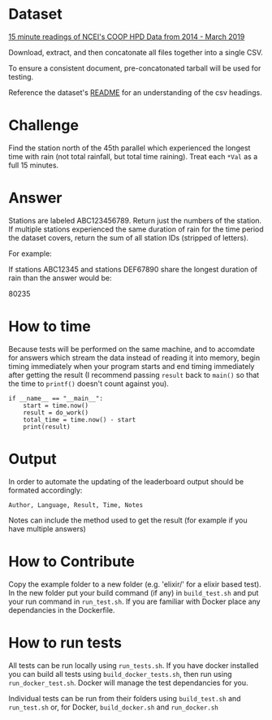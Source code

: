 Dataset
=======

[15 minute readings of NCEI's COOP HPD Data from 2014 - March
2019](ftp://ftp.ncdc.noaa.gov/pub/data/hpd/auto/v2/alpha/15min/hpd_all.15min.csv.tar.gz)

Download, extract, and then concatonate all files together into a single
CSV.

To ensure a consistent document, pre-concatonated tarball will be used
for testing.

Reference the dataset's
[README](ftp://ftp.ncdc.noaa.gov/pub/data/hpd/auto/v2/alpha/15min/readme.15min.txt)
for an understanding of the csv headings.

Challenge
=========

Find the station north of the 45th parallel which experienced the
longest time with rain (not total rainfall, but total time raining).
Treat each `*Val` as a full 15 minutes.

Answer
======

Stations are labeled ABC123456789. Return just the numbers of the
station. If multiple stations experienced the same duration of rain for
the time period the dataset covers, return the sum of all station IDs
(stripped of letters).

For example:

If stations ABC12345 and stations DEF67890 share the longest duration of
rain than the answer would be:

80235

How to time
===========

Because tests will be performed on the same machine, and to accomdate
for answers which stream the data instead of reading it into memory,
begin timing immediately when your program starts and end timing
immediately after getting the result (I recommend passing `result`
back to `main()` so that the time to `printf()` doesn't count
against you).

``` {.Python}
if __name__ == "__main__":
    start = time.now()
    result = do_work()
    total_time = time.now() - start
    print(result)
```

Output
======

In order to automate the updating of the leaderboard output should be
formated accordingly:

``` {.csv}
Author, Language, Result, Time, Notes
```

Notes can include the method used to get the result (for example if you
have multiple answers)

How to Contribute
=================

Copy the example folder to a new folder (e.g. 'elixir/' for a elixir based test).  In the new folder put your build command (if any) in `build_test.sh` and put your run command in `run_test.sh`. If you are familiar with Docker place any dependancies in the Dockerfile.

How to run tests
================

All tests can be run locally using `run_tests.sh`. If you have docker installed you can build all tests using `build_docker_tests.sh`, then run using `run_docker_test.sh`. Docker will manage the test dependancies for you.

Individual tests can be run from their folders using `build_test.sh` and `run_test.sh` or, for Docker, `build_docker.sh` and `run_docker.sh`